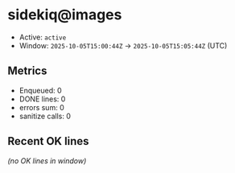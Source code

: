 # sidekiq@images

- Active: `active`
- Window: `2025-10-05T15:00:44Z` → `2025-10-05T15:05:44Z` (UTC)

## Metrics
- Enqueued: 0
- DONE lines: 0
- errors sum: 0
- sanitize calls: 0

## Recent OK lines
_(no OK lines in window)_
